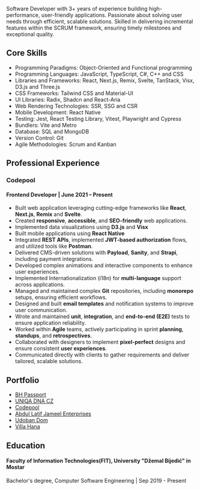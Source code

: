 Software Developer with 3+ years of experience building high-performance, user-friendly applications. Passionate about solving user needs through efficient, scalable solutions. Skilled in delivering incremental features within the SCRUM framework, ensuring timely milestones and exceptional quality.

## Core Skills

- Programming Paradigms: Object-Oriented and Functional programming
- Programming Languages: JavaScript, TypeScript, C#, C++ and CSS
- Libraries and Frameworks: React, Next.js, Remix, Svelte, TanStack, Visx, D3.js and Three.js
- CSS Frameworks: Tailwind CSS and Material-UI
- UI Libraries: Radix, Shadcn and React-Aria
- Web Rendering Technologies: SSR, SSG and CSR
- Mobile Development: React Native
- Testing: Jest, React Testing Library, Vitest, Playwright and Cypress
- Bundlers: Vite and Metro
- Database: SQL and MongoDB
- Version Control: Git
- Agile Methodologies: Scrum and Kanban

## Professional Experience

### Codepool

#### Frontend Developer | June 2021 – Present

- Built web application leveraging cutting-edge frameworks like **React**, **Next.js**, **Remix** and **Svelte**.
- Created **responsive**, **accessible**, and **SEO-friendly** web applications.
- Implemented data visualizations using **D3.js** and **Visx**
- Built mobile applications using **React Native**
- Integrated **REST APIs**, implemented **JWT-based authorization** flows, and utilized tools like **Postman**.
- Delivered CMS-driven solutions with **Payload**, **Sanity**, and **Strapi**, including payment integrations.
- Developed complex animations and interactive components to enhance user experiences.
- Implemented Internationalization (i18n) for **multi-language** support across applications.
- Managed and maintained complex **Git** repositories, including **monorepo** setups, ensuring efficient workflows.
- Designed and built **email templates** and notification systems to improve user communication.
- Wrote and maintained **unit**, **integration**, and **end-to-end (E2E)** tests to ensure application reliability.
- Worked within **Agile** teams, actively participating in sprint **planning**, **standups**, and **retrospectives**.
- Collaborated with designers to implement **pixel-perfect** designs and ensure consistent **user experiences**.
- Communicated directly with clients to gather requirements and deliver tailored, scalable solutions.

## Portfolio

- [BH Passport](https://www.bhpassport.ba/)
- [UNIQA DNA CZ](https://havas-uniqa.vercel.app/)
- [Codepool](https://www.codepool.io/)
- [Abdul Latif Jameel Enterprises](https://alj-web.vercel.app/en)
- [Udoban Dom](https://www.udobandom.com)
- [Villa Hana](https://villahana-croatia.com/)

## Education

#### Faculty of Information Technologies(FIT), University "Džemal Bijedić" in Mostar

Bachelor's degree, Computer Software Engineering | Sep 2019 - Present
